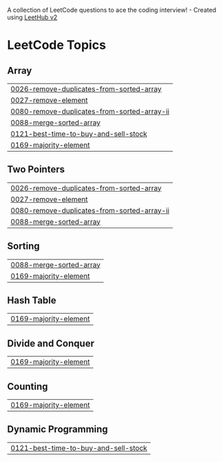 A collection of LeetCode questions to ace the coding interview! - Created using [LeetHub v2](https://github.com/arunbhardwaj/LeetHub-2.0)
<!---LeetCode Topics Start-->
# LeetCode Topics
## Array
|  |
| ------- |
| [0026-remove-duplicates-from-sorted-array](https://github.com/InsightfulByte/leetcode/tree/master/0026-remove-duplicates-from-sorted-array) |
| [0027-remove-element](https://github.com/InsightfulByte/leetcode/tree/master/0027-remove-element) |
| [0080-remove-duplicates-from-sorted-array-ii](https://github.com/InsightfulByte/leetcode/tree/master/0080-remove-duplicates-from-sorted-array-ii) |
| [0088-merge-sorted-array](https://github.com/InsightfulByte/leetcode/tree/master/0088-merge-sorted-array) |
| [0121-best-time-to-buy-and-sell-stock](https://github.com/InsightfulByte/leetcode/tree/master/0121-best-time-to-buy-and-sell-stock) |
| [0169-majority-element](https://github.com/InsightfulByte/leetcode/tree/master/0169-majority-element) |
## Two Pointers
|  |
| ------- |
| [0026-remove-duplicates-from-sorted-array](https://github.com/InsightfulByte/leetcode/tree/master/0026-remove-duplicates-from-sorted-array) |
| [0027-remove-element](https://github.com/InsightfulByte/leetcode/tree/master/0027-remove-element) |
| [0080-remove-duplicates-from-sorted-array-ii](https://github.com/InsightfulByte/leetcode/tree/master/0080-remove-duplicates-from-sorted-array-ii) |
| [0088-merge-sorted-array](https://github.com/InsightfulByte/leetcode/tree/master/0088-merge-sorted-array) |
## Sorting
|  |
| ------- |
| [0088-merge-sorted-array](https://github.com/InsightfulByte/leetcode/tree/master/0088-merge-sorted-array) |
| [0169-majority-element](https://github.com/InsightfulByte/leetcode/tree/master/0169-majority-element) |
## Hash Table
|  |
| ------- |
| [0169-majority-element](https://github.com/InsightfulByte/leetcode/tree/master/0169-majority-element) |
## Divide and Conquer
|  |
| ------- |
| [0169-majority-element](https://github.com/InsightfulByte/leetcode/tree/master/0169-majority-element) |
## Counting
|  |
| ------- |
| [0169-majority-element](https://github.com/InsightfulByte/leetcode/tree/master/0169-majority-element) |
## Dynamic Programming
|  |
| ------- |
| [0121-best-time-to-buy-and-sell-stock](https://github.com/InsightfulByte/leetcode/tree/master/0121-best-time-to-buy-and-sell-stock) |
<!---LeetCode Topics End-->